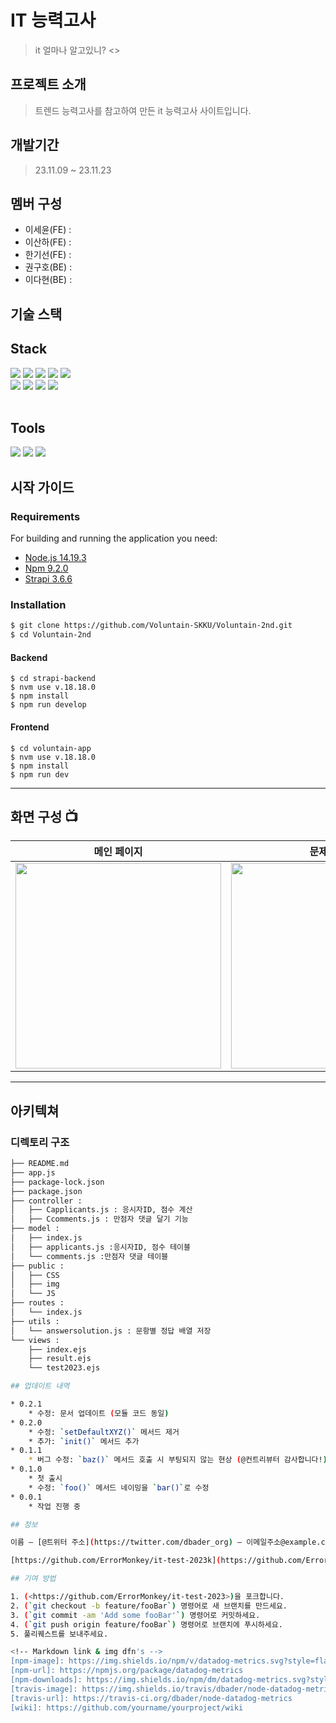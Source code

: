 # IT 능력고사


> it 얼마나 알고있니? <>


## 프로젝트 소개
> 트렌드 능력고사를 참고하여 만든 it 능력고사 사이트입니다.

## 개발기간
> 23.11.09 ~ 23.11.23

## 멤버 구성
* 이세윤(FE) :
* 이산하(FE) :
* 한기선(FE) :
* 권구호(BE) :
* 이다현(BE) : 

## 기술 스택
<h2>Stack</h2>
<div align="left">
	<img src="https://img.shields.io/badge/HTML5-E34F26?style=flat&logo=HTML5&logoColor=white" />
	<img src="https://img.shields.io/badge/CSS3-1572B6?style=flat&logo=CSS3&logoColor=white" />
	<img src="https://img.shields.io/badge/JavaScript-F7DF1E?style=flat&logo=JavaScript&logoColor=white" />
	<img src="https://img.shields.io/badge/jQuery-0769AD?style=flat&logo=jQuery&logoColor=white" />
	<img src="https://img.shields.io/badge/Bootstrap-7952B3?style=flat&logo=Bootstrap&logoColor=white" />
	<br>
	<img src="https://img.shields.io/badge/Express-000000?style=flat-square&logo=Express&logoColor=white"/>
	<img src="https://img.shields.io/badge/Node.js-339933?style=flat-square&logo=Node.js&logoColor=white"/>
	<img src="https://img.shields.io/badge/MySQL-4479A1?style=flat&logo=MySQL&logoColor=white" />
	<img src="https://img.shields.io/badge/Linux-FCC624?style=flat&logo=Linux&logoColor=white" />
</div>
<br>
	<h2>Tools</h2>
<div align=left>
	<img src="https://img.shields.io/badge/Visual%20Studio%20Code-007ACC?style=flat&logo=VisualStudioCode&logoColor=white" />
	<img src="https://img.shields.io/badge/AWS-232F3E?style=flat&logo=AmazonAWS&logoColor=white" />
	<img src="https://img.shields.io/badge/GitHub-181717?style=flat&logo=GitHub&logoColor=white" />
</div>

## 시작 가이드
### Requirements
For building and running the application you need:

- [Node.js 14.19.3](https://nodejs.org/ca/blog/release/v14.19.3/)
- [Npm 9.2.0](https://www.npmjs.com/package/npm/v/9.2.0)
- [Strapi 3.6.6](https://www.npmjs.com/package/strapi/v/3.6.6)

### Installation
``` bash
$ git clone https://github.com/Voluntain-SKKU/Voluntain-2nd.git
$ cd Voluntain-2nd
```
#### Backend
```
$ cd strapi-backend
$ nvm use v.18.18.0
$ npm install
$ npm run develop
```

#### Frontend
```
$ cd voluntain-app
$ nvm use v.18.18.0
$ npm install 
$ npm run dev
```
---
## 화면 구성 📺
| 메인 페이지  |  문제 페이지   |  결과 페이지   |  
| :-------------------------------------------: | :------------: | :------------: |
|  <img width="329" src="https://user-images.githubusercontent.com/50205887/208036155-a57900f7-c68a-470d-923c-ff3c296ea635.png"/> |  <img width="329" src=""/>|  <img width="329" src=""/>|  

---

## 아키텍쳐

### 디렉토리 구조
```bash
├── README.md
├── app.js
├── package-lock.json
├── package.json
├── controller : 
│   ├── Capplicants.js : 응시자ID, 점수 계산
│   ├── Ccomments.js : 만점자 댓글 달기 기능
├── model : 
│   ├── index.js
│   ├── applicants.js :응시자ID, 점수 테이블
│   └── comments.js :만점자 댓글 테이블
├── public : 
│   ├── CSS
│   ├── img
│   └── JS
├── routes :
│   └── index.js
├── utils :
│   └── answersolution.js : 문항별 정답 배열 저장
└── views : 
    ├── index.ejs
    ├── result.ejs
    └── test2023.ejs

## 업데이트 내역

* 0.2.1
    * 수정: 문서 업데이트 (모듈 코드 동일)
* 0.2.0
    * 수정: `setDefaultXYZ()` 메서드 제거
    * 추가: `init()` 메서드 추가
* 0.1.1
    * 버그 수정: `baz()` 메서드 호출 시 부팅되지 않는 현상 (@컨트리뷰터 감사합니다!)
* 0.1.0
    * 첫 출시
    * 수정: `foo()` 메서드 네이밍을 `bar()`로 수정
* 0.0.1
    * 작업 진행 중

## 정보

이름 – [@트위터 주소](https://twitter.com/dbader_org) – 이메일주소@example.com

[https://github.com/ErrorMonkey/it-test-2023k](https://github.com/ErrorMonkey/it-test-2023)

## 기여 방법

1. (<https://github.com/ErrorMonkey/it-test-2023>)을 포크합니다.
2. (`git checkout -b feature/fooBar`) 명령어로 새 브랜치를 만드세요.
3. (`git commit -am 'Add some fooBar'`) 명령어로 커밋하세요.
4. (`git push origin feature/fooBar`) 명령어로 브랜치에 푸시하세요. 
5. 풀리퀘스트를 보내주세요.

<!-- Markdown link & img dfn's -->
[npm-image]: https://img.shields.io/npm/v/datadog-metrics.svg?style=flat-square
[npm-url]: https://npmjs.org/package/datadog-metrics
[npm-downloads]: https://img.shields.io/npm/dm/datadog-metrics.svg?style=flat-square
[travis-image]: https://img.shields.io/travis/dbader/node-datadog-metrics/master.svg?style=flat-square
[travis-url]: https://travis-ci.org/dbader/node-datadog-metrics
[wiki]: https://github.com/yourname/yourproject/wiki
